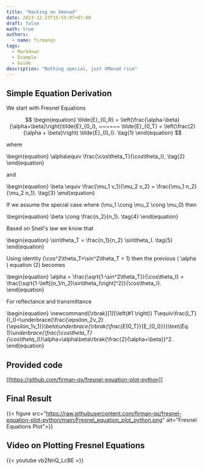 ```yaml
---
title: "Hacking on Xmonad"
date: 2023-12-23T15:55:07+07:00
draft: false
math: true
authors:
  - name: firmanqs
tags:
  - Markdown
  - Example
  - Guide
description: "Nothing special, just XMonad rice"
---
```


## Simple Equation Derivation
We start with Fresnel Equations

$$
\begin{equation}
\tilde{E}_{0_R} = \left(\frac{\alpha-\beta}{\alpha+\beta}\right)\tilde{E}_{0_I}, ~~~~~~ \tilde{E}_{0_T} = \left(\frac{2}{\alpha + \beta}\right) \tilde{E}_{0_I}. \tag{1}
\end{equation}
$$


where

\begin{equation}
\alpha\equiv \frac{\cos\theta_T}{\cos\theta_I}, \tag{2}
\end{equation}

and

\begin{equation}
\beta \equiv \frac{\mu_1 v_1}{\mu_2 v_2} = \frac{\mu_1 n_2}{\mu_2 n_1}. \tag{3}
\end{equation}

If we assume the special case where \(\mu_1 \cong \mu_2 \cong \mu_0\) then

\begin{equation}
\beta \cong \frac{n_2}{n_1}. \tag{4}
\end{equation}

Based on Snell's law we know that

\begin{equation}
\sin\theta_T = \frac{n_1}{n_2} \sin\theta_I. \tag{5}
\end{equation}

Using identity \(\cos^2\theta_T+\sin^2\theta_T = 1\) then the previous \( \alpha \) equation (2) becomes

\begin{equation}
\alpha = \frac{\sqrt{1-\sin^2\theta_T}}{\cos\theta_I} = \frac{\sqrt{1-\left[(n_1/n_2)\sin\theta_I\right]^2}}{\cos\theta_I}.
\end{equation}

For reflectance and transmittance

\begin{equation}
\newcommand{\rbrak}[1]{\left(#1 \right)}
T\equiv\frac{I_T}{I_I}=\underbrace{\frac{\epsilon_2v_2}{\epsilon_1v_1}}_\beta\underbrace{\rbrak{\frac{E_{0_T}}{E_{0_I}}}}_\text{Eq. 1}\underbrace{\frac{\cos\theta_T}{\cos\theta_I}}_\alpha=\alpha\beta\rbrak{\frac{2}{\alpha+\beta}}^2.
\end{equation}


## Provided code
[[https://github.com/firman-qs/fresnel-equation-plot-python]]

## Final Result
{{< figure src="https://raw.githubusercontent.com/firman-qs/fresnel-equation-plot-python/main/Fresnel_equation_plot_python.png" alt="Fresnel Equations Plot">}}

## Video on Plotting Fresnel Equations
{{< youtube vb2NnQ_LcBE >}}
